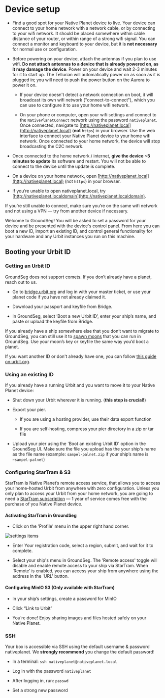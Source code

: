 # Device setup 

- Find a good spot for your Native Planet device to live. Your device can connect to your home network with a network cable, or by connecting to your wifi network. It should be placed somewhere within cable distance of your router, or within range of a strong wifi signal. You can connect a monitor and keyboard to your device, but it is **not necessary** for normal use or configuration.

- Before powering on your device, attach the antennas if you plan to use wifi. **Do not attach antennas to a device that is already powered on, as it may damage the device**. Power on your device and wait 2-3 minutes for it to start up. The Tellurian will automatically power on as soon as it is plugged in; you will need to push the power button on the Aurora to power it on.

    - If your device doesn't detect a network connection on boot, it will broadcast its own wifi network ("connect-to-connect"), which you can use to configure it to use your home wifi network.

    - On your phone or computer, open your wifi settings and connect to the `NativePlanetConnect` network using the password `nativeplanet`. Once connected, navigate to [http://nativeplanet.local](http://nativeplanet.local) (**not** `https`) in your browser. Use the web interface to connect your Native Planet device to your home wifi network. Once connected to your home network, the device will stop broadcasting the C2C network.

- Once connected to the home network / internet, **give the device ~5 minutes to update** its software and restart. You will not be able to connect to the device until the update is complete. 

- On a device on your home network, open [http://nativeplanet.local](http://nativeplanet.local) (not `https`) in your browser.

- If you’re unable to open nativeplanet.local, try [http://nativeplanet.localdomain](http://nativeplanet.localdomain).

If you’re still unable to connect, make sure you’re on the same wifi network and not using a VPN — try from another device if necessary.

Welcome to GroundSeg! You will be asked to set a password for your device and be presented with the device's control panel. From here you can boot a new ID, import an existing ID, and control general functionality for your hardware and any Urbit instances you run on this machine.

## Booting your Urbit ID

### Getting an Urbit ID

GroundSeg does not support comets. If you don’t already have a planet, reach out to us.

- Go to [bridge.urbit.org](https://bridge.urbit.org/) and log in with your master ticket, or use your planet code if you have not already claimed it.

- Download your passport and keyfile from Bridge.

- In GroundSeg, select ‘Boot a new Urbit ID’, enter your ship’s name, and paste or upload the keyfile from Bridge.

If you already have a ship somewhere else that you don’t want to migrate to GroundSeg, you can still use it to [spawn moons](https://operators.urbit.org/manual/os/basics#moons) that you can run in GroundSeg. Use your moon’s key or keyfile the same way you’d boot a planet.

If you want another ID or don't already have one, you can follow [this guide on urbit.org](https://urbit.org/getting-started/get-id).

### Using an existing ID

If you already have a running Urbit and you want to move it to your Native Planet device:

- Shut down your Urbit wherever it is running. (**this step is crucial!**)

- Export your pier.

    - If you are using a hosting provider, use their data export function

    - If you are self-hosting, compress your pier directory in a zip or tar file

- Upload your pier using the 'Boot an existing Urbit ID' option in the GroundSeg UI. Make sure the file you upload has the your ship's name as the file name (example: `sampel-palnet.zip` if your ship’s name is `~sampel-palnet`)

### Configuring StarTram & S3

StarTram is Native Planet’s remote access service, that allows you to access your home-hosted Urbit from anywhere with zero configuration. Unless you only plan to access your Urbit from your home network, you are going to need a [StarTram subscription](https://www.nativeplanet.io/startram) — 1 year of service comes free with the purchase of you Native Planet device. 

#### Activating StarTram in GroundSeg

- Click on the 'Profile' menu in the upper right hand corner. 

![settings items](/static/gs2/settings-items.png)

- Enter Your registration code, select a region, submit, and wait for it to complete.

- Select your ship's menu in GroundSeg. The 'Remote access' toggle will disable and enable remote access to your ship via StarTram. When ‘Remote’ is enabled, you can access your ship from anywhere using the address in the 'URL' button.

#### Configuring MinIO S3 (Only available with StarTram)

- In your ship’s settings, create a password for MinIO

- Click “Link to Urbit”

- You’re done! Enjoy sharing images and files hosted safely on your Native Planet.


### SSH

Your box is accessible via SSH using the default username & password nativeplanet. We **strongly recommend** you change the default password!

- In a terminal: `ssh nativeplanet@nativeplanet.local`

- Log in with the password `nativeplanet`

- After logging in, run: `passwd`

- Set a strong new password